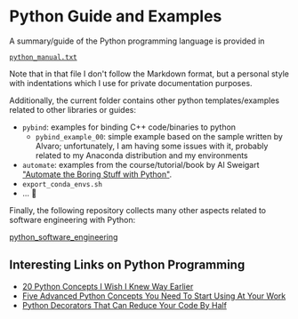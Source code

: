 # Python Guide and Examples

A summary/guide of the Python programming language is provided in

[`python_manual.txt`](python_manual.txt)

Note that in that file I don't follow the Markdown format, but a personal style with indentations which I use for private documentation purposes.

Additionally, the current folder contains other python templates/examples related to other libraries or guides:

- `pybind`: examples for binding C++ code/binaries to python 
	- `pybind_example_00`: simple example based on the sample written by Alvaro; unfortunately, I am having some issues with it, probably related to my Anaconda distribution and my environments
- `automate`: examples from the course/tutorial/book by Al Sweigart ["Automate the Boring Stuff with Python"](https://www.udemy.com/course/automate/).
- `export_conda_envs.sh`
- ... :construction:

Finally, the following repository collects many other aspects related to software engineering with Python:

[python_software_engineering](https://github.com/mxagar/python_software_engineering)

## Interesting Links on Python Programming

- [20 Python Concepts I Wish I Knew Way Earlier](https://blog.stackademic.com/20-python-concepts-i-wish-i-knew-way-earlier-40ed5674cd52)
- [Five Advanced Python Concepts You Need To Start Using At Your Work](https://medium.com/python-in-plain-english/five-advanced-python-concepts-you-need-to-start-using-at-your-work-ca4f32f1403c)
- [Python Decorators That Can Reduce Your Code By Half](https://medium.com/@ayush-thakur02/python-decorators-that-can-reduce-your-code-by-half-b19f673bc7d8)
